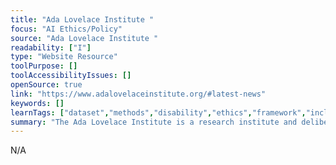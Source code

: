 ```yaml
---
title: "Ada Lovelace Institute "
focus: "AI Ethics/Policy"
source: "Ada Lovelace Institute "
readability: ["I"]
type: "Website Resource"
toolPurpose: []
toolAccessibilityIssues: []
openSource: true
link: "https://www.adalovelaceinstitute.org/#latest-news"
keywords: []
learnTags: ["dataset","methods","disability","ethics","framework","inclusivePractice","notForProfit","solution","trust"]
summary: "The Ada Lovelace Institute is a research institute and deliberative body dedicated to ensuring that data and AI work for people and society, with the core belief that the benefits of data and AI must be justly and equitably distributed and enhance individual and social wellbeing. "
---
```

N/A

